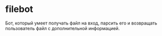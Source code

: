 # filebot
Бот, который умеет получать файл на вход, парсить его и возвращать пользователь файл с дополнительной информацией.
